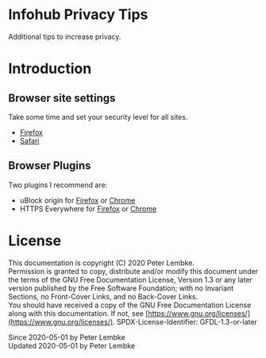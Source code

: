 # Infohub Privacy Tips
Additional tips to increase privacy.

# Introduction

## Browser site settings
Take some time and set your security level for all sites.
* [Firefox](https://support.mozilla.org/en-US/products/firefox/privacy-and-security)
* [Safari](https://support.apple.com/guide/safari/security-ibrw1074/mac) 

## Browser Plugins
Two plugins I recommend are:
* uBlock origin for [Firefox](https://addons.mozilla.org/en-US/firefox/addon/ublock-origin/) or [Chrome](https://chrome.google.com/webstore/detail/ublock-origin/cjpalhdlnbpafiamejdnhcphjbkeiagm)
* HTTPS Everywhere for [Firefox](https://addons.mozilla.org/en-US/firefox/addon/https-everywhere/) or [Chrome](https://chrome.google.com/webstore/detail/https-everywhere/gcbommkclmclpchllfjekcdonpmejbdp)

# License
This documentation is copyright (C) 2020 Peter Lembke.  
Permission is granted to copy, distribute and/or modify this document under the terms of the GNU Free Documentation License, Version 1.3 or any later version published by the Free Software Foundation; with no Invariant Sections, no Front-Cover Links, and no Back-Cover Links.  
You should have received a copy of the GNU Free Documentation License along with this documentation. If not, see [https://www.gnu.org/licenses/](https://www.gnu.org/licenses/).  SPDX-License-Identifier: GFDL-1.3-or-later  

Since 2020-05-01 by Peter Lembke  
Updated 2020-05-01 by Peter Lembke  
